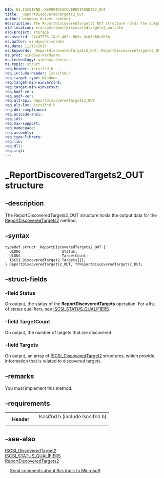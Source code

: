 ```yaml
---
UID: NS.ISCSIFND._REPORTDISCOVEREDTARGETS2_OUT
title: _ReportDiscoveredTargets2_OUT
author: windows-driver-content
description: The ReportDiscoveredTargets2_OUT structure holds the output data for the ReportDiscoveredTargets2 method.
old-location: storage\reportdiscoveredtargets2_out.htm
old-project: storage
ms.assetid: 24e47733-14c2-4d2c-8b0a-8cdfd68c8b3b
ms.author: windowsdriverdev
ms.date: 11/15/2017
ms.keywords: _ReportDiscoveredTargets2_OUT, ReportDiscoveredTargets2_OUT, *PReportDiscoveredTargets2_OUT
ms.prod: windows-hardware
ms.technology: windows-devices
ms.topic: struct
req.header: iscsifnd.h
req.include-header: Iscsifnd.h
req.target-type: Windows
req.target-min-winverclnt: 
req.target-min-winversvr: 
req.kmdf-ver: 
req.umdf-ver: 
req.alt-api: ReportDiscoveredTargets2_OUT
req.alt-loc: iscsifnd.h
req.ddi-compliance: 
req.unicode-ansi: 
req.idl: 
req.max-support: 
req.namespace: 
req.assembly: 
req.type-library: 
req.lib: 
req.dll: 
req.irql: 
---
```


# _ReportDiscoveredTargets2_OUT structure



## -description
The ReportDiscoveredTargets2_OUT structure holds the output data for the <a href="storage.reportdiscoveredtargets2">ReportDiscoveredTargets2</a> method.


## -syntax

````
typedef struct _ReportDiscoveredTargets2_OUT {
  ULONG                   Status;
  ULONG                   TargetCount;
  ISCSI_DiscoveredTarget2 Targets[1];
} ReportDiscoveredTargets2_OUT, *PReportDiscoveredTargets2_OUT;
````


## -struct-fields

### -field Status

On output, the status of the <b>ReportDiscoveredTargets</b> operation. For a list of status qualifiers, see <a href="storage.iscsi_status_qualifiers">ISCSI_STATUS_QUALIFIERS</a>. 

### -field TargetCount

On output, the number of targets that are discovered. 

### -field Targets

On output, an array of <a href="storage.iscsi_discoveredtarget2">ISCSI_DiscoveredTarget2</a> structures, which provide information that is related to discovered targets. 

## -remarks
You must implement this method.

## -requirements
<table>
<tr>
<th width="30%">
Header
</th>
<td width="70%">
<dl>
<dt>Iscsifnd.h (include Iscsifnd.h)</dt>
</dl>
</td>
</tr>
</table>

## -see-also
<dl>
<dt>
<a href="storage.iscsi_discoveredtarget2">ISCSI_DiscoveredTarget2</a>
</dt>
<dt>
<a href="storage.iscsi_status_qualifiers">ISCSI_STATUS_QUALIFIERS</a>
</dt>
<dt>
<a href="storage.reportdiscoveredtargets2">ReportDiscoveredTargets2</a>
</dt>
</dl>
 
 
<a href="mailto:wsddocfb@microsoft.com?subject=Documentation%20feedback [storage\storage]:%20ReportDiscoveredTargets2_OUT structure%20 RELEASE:%20(11/15/2017)&amp;body=%0A%0APRIVACY STATEMENT%0A%0AWe use your feedback to improve the documentation. We don't use your email address for any other purpose, and we'll remove your email address from our system after the issue that you're reporting is fixed. While we're working to fix this issue, we might send you an email message to ask for more info. Later, we might also send you an email message to let you know that we've addressed your feedback.%0A%0AFor more info about Microsoft's privacy policy, see http://privacy.microsoft.com/en-us/default.aspx." title="Send comments about this topic to Microsoft">Send comments about this topic to Microsoft</a>
